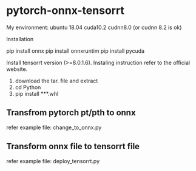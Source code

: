 # pytorch-onnx-tensorrt

My environment:
ubuntu 18.04
cuda10.2
cudnn8.0 (or cudnn 8.2 is ok)


Installation

pip install onnx
pip install onnxruntim
pip install pycuda

Install tensorrt version (>=8.0.1.6). Instaling instruction refer to the official website. 
1) download the tar. file and extract
2) cd Python 
3) pip install ***.whl

## Transfrom pytorch pt/pth to onnx
refer example file: change_to_onnx.py

## Transform onnx file to tensorrt file
refer example file: deploy_tensorrt.py

